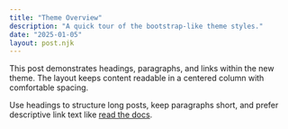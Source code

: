 ```yaml
---
title: "Theme Overview"
description: "A quick tour of the bootstrap-like theme styles."
date: "2025-01-05"
layout: post.njk
---
```


This post demonstrates headings, paragraphs, and links within the new theme. The layout keeps content readable in a centered column with comfortable spacing.

Use headings to structure long posts, keep paragraphs short, and prefer descriptive link text like [read the docs](/AGENTS/).

